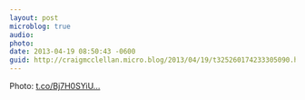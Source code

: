 ```yaml
---
layout: post
microblog: true
audio: 
photo: 
date: 2013-04-19 08:50:43 -0600
guid: http://craigmcclellan.micro.blog/2013/04/19/t325260174233305090.html
---
```

Photo:  [t.co/Bj7H0SYiU...](http://t.co/Bj7H0SYiU9)

